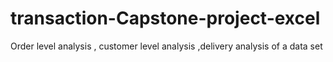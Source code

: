 # transaction-Capstone-project-excel
Order level analysis , customer level analysis ,delivery analysis of a data set  
